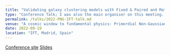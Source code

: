 ```yaml
---
title: "Validating galaxy clustering models with Fixed & Paired and Matched-ICs simulations: application to Primordial Non-Gaussianities"
type: "Conference Talk; I was also the main organiser on this meeting. "
permalink: /talks/2022-PNG-IFT-talk.md
venue: "A cosmic window to fundamental physics: Primordial Non-Gaussianities and beyond"
date: 2022-09-19
location: "IFT, Madrid, Spain"
---
```


[Conference site](https://home.iaa.csic.es/fundcosmo22/)
[Slides](https://workshops.ift.uam-csic.es/files/272/Avila.pdf)

